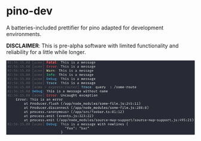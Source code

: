 # pino-dev

A batteries-included prettifier for pino adapted for development environments.

**DISCLAIMER**: This is pre-alpha software with limited functionality and reliability for a little while longer.

![Screenshot](./screenshot.png)
